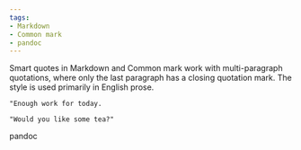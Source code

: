 ```yaml
---
tags:
- Markdown
- Common mark
- pandoc
---
```


Smart quotes in Markdown and Common mark work with multi-paragraph
quotations, where only the last paragraph has a closing quotation mark.
The style is used primarily in English prose.

    "Enough work for today.

    "Would you like some tea?"

pandoc
